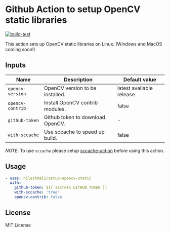 # Github Action to setup OpenCV static libraries

[![build-test](https://github.com/nileshmali/setup-opencv-static/actions/workflows/test.yml/badge.svg)](https://github.com/nileshmali/setup-opencv-static/actions/workflows/test.yml)

This action sets up OpenCV static libraries on Linux. (Windows and MacOS coming soon!)

## Inputs

| Name             | Description                      | Default value            |
| ---------------- | -------------------------------- | ------------------------ |
| `opencv-version` | OpenCV version to be installed.  | latest available release |
| `opencv-contrib` | Install OpenCV contrib modules.  | false                    |
| `github-token`   | Github token to download OpenCV. | -                        |
| `with-sccache`   | Use sccache to speed up build.   | false                    |

_NOTE_: To use `sccache` please setup [sccache-action](https://github.com/marketplace/actions/sccache-action) before using this action.

## Usage

```yaml
- uses: nileshmali/setup-opencv-static
  with:
    github-token: ${{ secrets.GITHUB_TOKEN }}
    with-sccache: 'true'
    opencv-contrib: false
```

## License

MIT License
